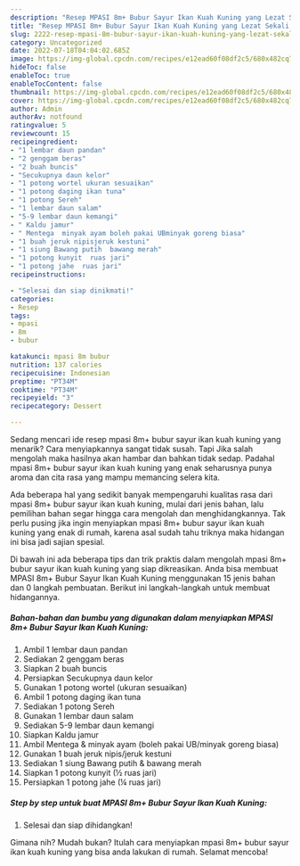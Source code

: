 ```yaml
---
description: "Resep MPASI 8m+ Bubur Sayur Ikan Kuah Kuning yang Lezat Sekali, Buat Buka Puasa Menggugah Selera"
title: "Resep MPASI 8m+ Bubur Sayur Ikan Kuah Kuning yang Lezat Sekali, Buat Buka Puasa Menggugah Selera"
slug: 2222-resep-mpasi-8m-bubur-sayur-ikan-kuah-kuning-yang-lezat-sekali-buat-buka-puasa-menggugah-selera
category: Uncategorized
date: 2022-07-18T04:04:02.685Z
image: https://img-global.cpcdn.com/recipes/e12ead60f08df2c5/680x482cq70/mpasi-8m-bubur-sayur-ikan-kuah-kuning-foto-resep-utama.jpg
hideToc: false
enableToc: true
enableTocContent: false
thumbnail: https://img-global.cpcdn.com/recipes/e12ead60f08df2c5/680x482cq70/mpasi-8m-bubur-sayur-ikan-kuah-kuning-foto-resep-utama.jpg
cover: https://img-global.cpcdn.com/recipes/e12ead60f08df2c5/680x482cq70/mpasi-8m-bubur-sayur-ikan-kuah-kuning-foto-resep-utama.jpg
author: Admin
authorAv: notfound
ratingvalue: 5
reviewcount: 15
recipeingredient:
- "1 lembar daun pandan"
- "2 genggam beras"
- "2 buah buncis"
- "Secukupnya daun kelor"
- "1 potong wortel ukuran sesuaikan"
- "1 potong daging ikan tuna"
- "1 potong Sereh"
- "1 lembar daun salam"
- "5-9 lembar daun kemangi"
- " Kaldu jamur"
- " Mentega  minyak ayam boleh pakai UBminyak goreng biasa"
- "1 buah jeruk nipisjeruk kestuni"
- "1 siung Bawang putih  bawang merah"
- "1 potong kunyit  ruas jari"
- "1 potong jahe  ruas jari"
recipeinstructions:

- "Selesai dan siap dinikmati!"
categories:
- Resep
tags:
- mpasi
- 8m
- bubur

katakunci: mpasi 8m bubur 
nutrition: 137 calories
recipecuisine: Indonesian
preptime: "PT34M"
cooktime: "PT34M"
recipeyield: "3"
recipecategory: Dessert

---
```



Sedang mencari ide resep mpasi 8m+ bubur sayur ikan kuah kuning yang menarik? Cara menyiapkannya sangat tidak susah. Tapi Jika salah mengolah maka hasilnya akan hambar dan bahkan tidak sedap. Padahal mpasi 8m+ bubur sayur ikan kuah kuning yang enak seharusnya punya aroma dan cita rasa yang mampu memancing selera kita.




Ada beberapa hal yang sedikit banyak mempengaruhi kualitas rasa dari mpasi 8m+ bubur sayur ikan kuah kuning, mulai dari jenis bahan, lalu pemilihan bahan segar hingga cara mengolah dan menghidangkannya. Tak perlu pusing jika ingin menyiapkan mpasi 8m+ bubur sayur ikan kuah kuning yang enak di rumah, karena asal sudah tahu triknya maka hidangan ini bisa jadi sajian spesial.


Di bawah ini ada beberapa tips dan trik praktis dalam mengolah mpasi 8m+ bubur sayur ikan kuah kuning yang siap dikreasikan. Anda bisa membuat MPASI 8m+ Bubur Sayur Ikan Kuah Kuning menggunakan 15 jenis bahan dan 0 langkah pembuatan. Berikut ini langkah-langkah untuk membuat hidangannya.

<!--inarticleads1-->

##### Bahan-bahan dan bumbu yang digunakan dalam menyiapkan MPASI 8m+ Bubur Sayur Ikan Kuah Kuning:

1. Ambil 1 lembar daun pandan
1. Sediakan 2 genggam beras
1. Siapkan 2 buah buncis
1. Persiapkan Secukupnya daun kelor
1. Gunakan 1 potong wortel (ukuran sesuaikan)
1. Ambil 1 potong daging ikan tuna
1. Sediakan 1 potong Sereh
1. Gunakan 1 lembar daun salam
1. Sediakan 5-9 lembar daun kemangi
1. Siapkan  Kaldu jamur
1. Ambil  Mentega &amp; minyak ayam (boleh pakai UB/minyak goreng biasa)
1. Gunakan 1 buah jeruk nipis/jeruk kestuni
1. Sediakan 1 siung Bawang putih &amp; bawang merah
1. Siapkan 1 potong kunyit (½ ruas jari)
1. Persiapkan 1 potong jahe (¼ ruas jari)




<!--inarticleads2-->

##### Step by step untuk buat MPASI 8m+ Bubur Sayur Ikan Kuah Kuning:


1. Selesai dan siap dihidangkan!



Gimana nih? Mudah bukan? Itulah cara menyiapkan mpasi 8m+ bubur sayur ikan kuah kuning yang bisa anda lakukan di rumah. Selamat mencoba!
